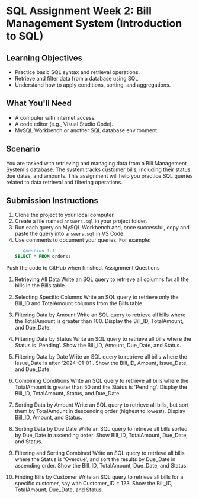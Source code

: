 # SQL Assignment Week 2: Bill Management System (Introduction to SQL)

## Learning Objectives
- Practice basic SQL syntax and retrieval operations.
- Retrieve and filter data from a database using SQL.
- Understand how to apply conditions, sorting, and aggregations.

## What You'll Need
- A computer with internet access.
- A code editor (e.g., Visual Studio Code).
- MySQL Workbench or another SQL database environment.

## Scenario
You are tasked with retrieving and managing data from a Bill Management System's database. The system tracks customer bills, including their status, due dates, and amounts. This assignment will help you practice SQL queries related to data retrieval and filtering operations.

## Submission Instructions
1. Clone the project to your local computer.
2. Create a file named `answers.sql` in your project folder.
3. Run each query on MySQL Workbench and, once successful, copy and paste the query into `answers.sql` in VS Code.
4. Use comments to document your queries. For example:
   ```sql
   -- Question 1.1
   SELECT * FROM orders;
Push the code to GitHub when finished.
Assignment Questions
1. Retrieving All Data
Write an SQL query to retrieve all columns for all the bills in the Bills table.

2. Selecting Specific Columns
Write an SQL query to retrieve only the Bill_ID and TotalAmount columns from the Bills table.

3. Filtering Data by Amount
Write an SQL query to retrieve all bills where the TotalAmount is greater than 100. Display the Bill_ID, TotalAmount, and Due_Date.

4. Filtering Data by Status
Write an SQL query to retrieve all bills where the Status is 'Pending'. Show the Bill_ID, Amount, Due_Date, and Status.

5. Filtering Data by Date
Write an SQL query to retrieve all bills where the Issue_Date is after '2024-01-01'. Show the Bill_ID, Amount, Issue_Date, and Due_Date.

6. Combining Conditions
Write an SQL query to retrieve all bills where the TotalAmount is greater than 50 and the Status is 'Pending'. Display the Bill_ID, TotalAmount, Status, and Due_Date.

7. Sorting Data by Amount
Write an SQL query to retrieve all bills, but sort them by TotalAmount in descending order (highest to lowest). Display Bill_ID, Amount, and Status.

8. Sorting Data by Due Date
Write an SQL query to retrieve all bills sorted by Due_Date in ascending order. Show Bill_ID, TotalAmount, Due_Date, and Status.

9. Filtering and Sorting Combined
Write an SQL query to retrieve all bills where the Status is 'Overdue', and sort the results by Due_Date in ascending order. Show the Bill_ID, TotalAmount, Due_Date, and Status.

10. Finding Bills by Customer
Write an SQL query to retrieve all bills for a specific customer, say with Customer_ID = 123. Show the Bill_ID, TotalAmount, Due_Date, and Status.
